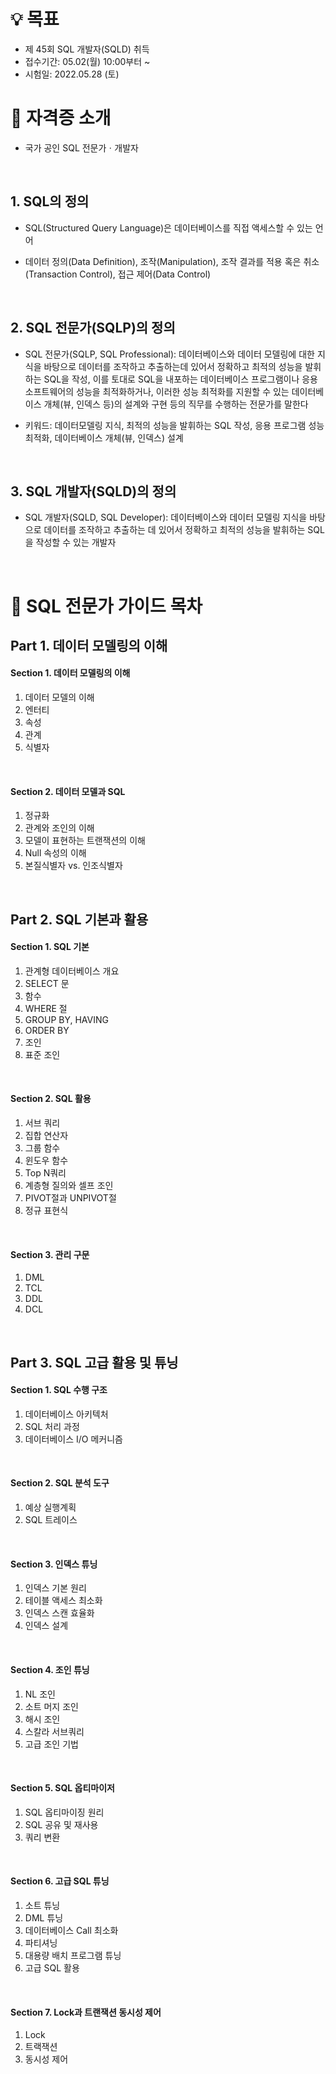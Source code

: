 # 💡 목표

* 제 45회 SQL 개발자(SQLD) 취득
* 접수기간: 05.02(월) 10:00부터 ~
* 시험일: 2022.05.28 (토)



# 📑 자격증 소개

* 국가 공인 SQL 전문가ㆍ개발자

<br>

## 1. SQL의 정의

* SQL(Structured Query Language)은 데이터베이스를 직접 액세스할 수 있는 언어

* 데이터 정의(Data Definition), 조작(Manipulation), 조작 결과를 적용 혹은 취소(Transaction Control), 접근 제어(Data Control)

<br>

## 2. SQL 전문가(SQLP)의 정의

* SQL 전문가(SQLP, SQL Professional): 데이터베이스와 데이터 모델링에 대한 지식을 바탕으로 데이터를 조작하고 추출하는데 있어서 정확하고 최적의 성능을 발휘하는 SQL을 작성, 이를 토대로 SQL을 내포하는 데이터베이스 프로그램이나 응용 소프트웨어의 성능을 최적화하거나, 이러한 성능 최적화를 지원할 수 있는 데이터베이스 개체(뷰, 인덱스 등)의 설계와 구현 등의 직무를 수행하는 전문가를 말한다

* 키워드: 데이터모델링 지식, 최적의 성능을 발휘하는 SQL 작성, 응용 프로그램 성능 최적화, 데이터베이스 개체(뷰, 인덱스) 설계

<br>

## 3. SQL 개발자(SQLD)의 정의

* SQL 개발자(SQLD, SQL Developer): 데이터베이스와 데이터 모델링 지식을 바탕으로 데이터를 조작하고 추출하는 데 있어서 정확하고 최적의 성능을 발휘하는 SQL을 작성할 수 있는 개발자

<br>

# 🎈 SQL 전문가 가이드 목차

## Part 1. 데이터 모델링의 이해

#### Section 1. 데이터 모델링의 이해

1. 데이터 모델의 이해
2. 엔터티
3. 속성
4. 관계
5. 식별자

<br>

#### Section 2. 데이터 모델과 SQL

1. 정규화
2. 관계와 조인의 이해
3. 모델이 표현하는 트랜잭션의 이해
4. Null 속성의 이해
5. 본질식별자 vs. 인조식별자

<br>

## Part 2. SQL 기본과 활용

#### Section 1. SQL 기본

1. 관계형 데이터베이스 개요
2. SELECT 문
3. 함수
4. WHERE 절
5. GROUP BY, HAVING
6. ORDER BY
7. 조인
8. 표준 조인

<br>

#### Section 2. SQL 활용

1. 서브 쿼리
2. 집합 연산자
3. 그룹 함수
4. 윈도우 함수
5. Top N쿼리
6. 계층형 질의와 셀프 조인
7. PIVOT절과 UNPIVOT절
8. 정규 표현식

<br>

#### Section 3. 관리 구문

1. DML
2. TCL
3. DDL
4. DCL

<br>

## Part 3. SQL 고급 활용 및 튜닝

#### Section 1. SQL 수행 구조

1. 데이터베이스 아키텍처
2. SQL 처리 과정
3. 데이터베이스 I/O 메커니즘

<br>

#### Section 2. SQL 분석 도구

1. 예상 실행계획
2. SQL 트레이스

<br>

#### Section 3. 인덱스 튜닝

1. 인덱스 기본 원리
2. 테이블 액세스 최소화
3. 인덱스 스캔 효율화
4. 인덱스 설계

<br>

#### Section 4. 조인 튜닝

1. NL 조인
2. 소트 머지 조인
3. 해시 조인
4. 스칼라 서브쿼리
5. 고급 조인 기법

<br>

#### Section 5. SQL 옵티마이저

1. SQL 옵티마이징 원리
2. SQL 공유 및 재사용
3. 쿼리 변환

<br>

#### Section 6. 고급 SQL 튜닝

1. 소트 튜닝
2. DML 튜닝
3. 데이터베이스 Call 최소화
4. 파티셔닝
5. 대용량 배치 프로그램 튜닝
6. 고급 SQL 활용

<br>

#### Section 7. Lock과 트랜잭션 동시성 제어

1. Lock
2. 트랙잭션
3. 동시성 제어

